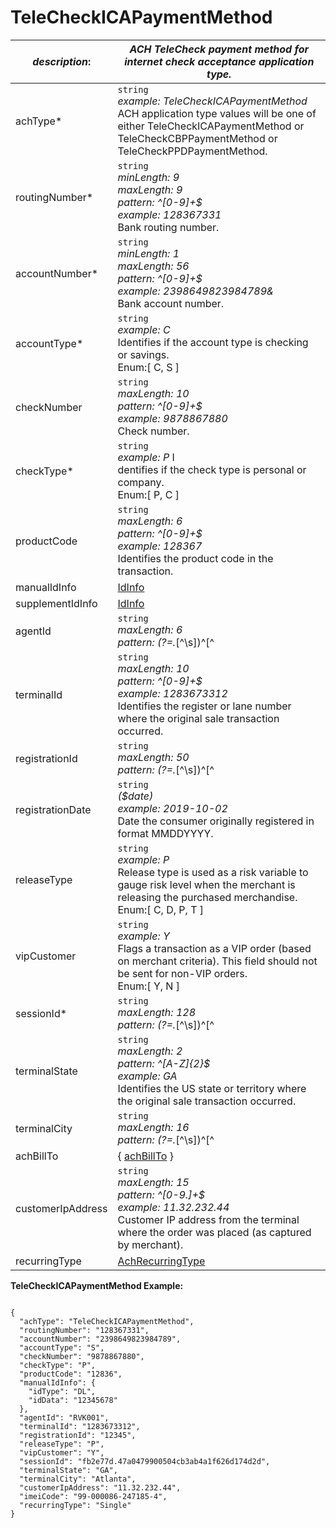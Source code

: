 
# TeleCheckICAPaymentMethod

| *description*: | *ACH TeleCheck payment method for internet check acceptance application type.*|
|----|----|
| achType* |    ``` string ```  <br/> *example: TeleCheckICAPaymentMethod*  <br/> ACH application type values will be one of either TeleCheckICAPaymentMethod or TeleCheckCBPPaymentMethod or TeleCheckPPDPaymentMethod.|
| routingNumber* | ``` string ```  <br/>  *minLength: 9  <br/> maxLength: 9  <br/> pattern: ^[0-9]+$  <br/> example: 128367331*  <br/> Bank routing number.|
| accountNumber* | ``` string ```  <br/>  *minLength: 1  <br/> maxLength: 56  <br/> pattern: ^[0-9]+$  <br/> example: 2398649823984789&*  <br/> Bank account number.|
| accountType* | ``` string ```  <br/>  *example: C*  <br/> Identifies if the account type is checking or savings.  <br/> Enum:[ C, S ]|
| checkNumber | ``` string ```  <br/>  *maxLength: 10  <br/> pattern: ^[0-9]+$  <br/> example: 9878867880*  <br/> Check number.|
| checkType* | ``` string ```   <br/> *example: P* I <br/> dentifies if the check type is personal or company. <br/>  Enum:[ P, C ]|
| productCode | ``` string ```   <br/> *maxLength: 6  <br/> pattern: ^[0-9]+$  <br/> example: 128367*  <br/> Identifies the product code in the transaction.|
| manualIdInfo | [IdInfo](?path=docs/schemas-md/IdInfo.md)|
| supplementIdInfo | [IdInfo](?path=docs/schemas-md/IdInfo.md)|
| agentId | ``` string ```   <br/> *maxLength: 6  <br/> pattern: (?=.*[^\s])^[^|]+$  <br/> example: RVK001* Used to track the agent transaction activity.|
| terminalId | ``` string ```   <br/> *maxLength: 10  <br/> pattern: ^[0-9]+$ <br/>  example: 1283673312*  <br/> Identifies the register or lane number where the original sale transaction occurred.|
| registrationId | ``` string ```  <br/>  *maxLength: 50  <br/> pattern: (?=.*[^\s])^[^|]+$  <br/> example: 12345* <br/>  Unique ID assigned by the merchant for the consumer (never recycled). It is an additional level of authentication. To use this feature, the merchant must work with TeleCheck Risk to discuss. Registration IDs must not be generated for an existing or returning consumer returns. The single registration ID must be unique per consumer.|
| registrationDate | ``` string ```  <br/>  *($date)  <br/> example: 2019-10-02*  <br/> Date the consumer originally registered in format MMDDYYYY.|
| releaseType | ``` string ```   <br/> *example: P*  <br/> Release type is used as a risk variable to gauge risk level when the merchant is releasing the purchased merchandise.  <br/> Enum:[ C, D, P, T ]|
| vipCustomer | ``` string ```   <br/> *example: Y*  <br/> Flags a transaction as a VIP order (based on merchant criteria). This field should not be sent for non-VIP orders. <br/>  Enum:[ Y, N ]|
| sessionId* | ``` string ```  <br/>  *maxLength: 128  <br/> pattern: (?=.*[^\s])^[^|]+$  <br/> example: fb2e77d.47a0479900504cb3ab4a1f626d174d2d*  <br/> Session identifier.|
| terminalState | ``` string ```  <br/>  *maxLength: 2  <br/> pattern: ^[A-Z]{2}$  <br/> example: GA* <br/>  Identifies the US state or territory where the original sale transaction occurred.|
| terminalCity | ``` string ```  <br/>  *maxLength: 16  <br/> pattern: (?=.*[^\s])^[^|]+$  <br/> example: Atlanta* I <br/> dentifies the city where the original sale transaction occurred.|
| achBillTo |{ [achBillTo](?path=docs/schemas-md/AchBillTo.md) }|  
| customerIpAddress | ``` string ```  <br/>  *maxLength: 15  <br/> pattern: ^[0-9\.]+$ <br/>  example: 11.32.232.44*  <br/> Customer IP address from the terminal where the order was placed (as captured by merchant).|
| recurringType | [AchRecurringType](?path=docs/schemas-md/AchRecurringType.md)|  


**TeleCheckICAPaymentMethod Example:**

```{r}

{
  "achType": "TeleCheckICAPaymentMethod",
  "routingNumber": "128367331",
  "accountNumber": "2398649823984789",
  "accountType": "S",
  "checkNumber": "9878867880",
  "checkType": "P",
  "productCode": "12836",
  "manualIdInfo": {
    "idType": "DL",
    "idData": "12345678"
  },
  "agentId": "RVK001",
  "terminalId": "1283673312",
  "registrationId": "12345",
  "releaseType": "P",
  "vipCustomer": "Y",
  "sessionId": "fb2e77d.47a0479900504cb3ab4a1f626d174d2d",
  "terminalState": "GA",
  "terminalCity": "Atlanta",
  "customerIpAddress": "11.32.232.44",
  "imeiCode": "99-000086-247185-4",
  "recurringType": "Single"
}
```




